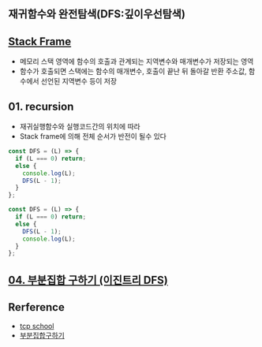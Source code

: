 ## 재귀함수와 완전탐색(DFS:깊이우선탐색)

## [Stack Frame](http://www.tcpschool.com/c/c_memory_stackframe)

- 메모리 스택 영역에 함수의 호출과 관계되는 지역변수와 매개변수가 저장되는 영역
- 함수가 호출되면 스택에는 함수의 매개변수, 호출이 끝난 뒤 돌아갈 반환 주소값, 함수에서 선언된 지역변수 등이 저장

## 01. recursion

- 재귀실행함수와 실행코드간의 위치에 따라
- Stack frame에 의해 전체 순서가 반전이 될수 있다

```js
const DFS = (L) => {
  if (L === 0) return;
  else {
    console.log(L);
    DFS(L - 1);
  }
};

const DFS = (L) => {
  if (L === 0) return;
  else {
    DFS(L - 1);
    console.log(L);
  }
};
```

## [04. 부분집합 구하기 (이진트리 DFS)](https://swlock.blogspot.com/2016/03/power-set.html)

## Rerference

- [tcp school](http://www.tcpschool.com/c/c_memory_stackframe)
- [부분집합구하기](https://swlock.blogspot.com/2016/03/power-set.html)
